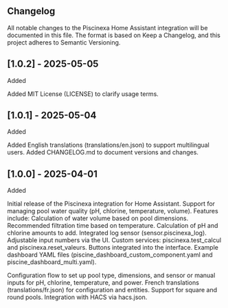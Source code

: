## Changelog
All notable changes to the Piscinexa Home Assistant integration will be documented in this file.
The format is based on Keep a Changelog, and this project adheres to Semantic Versioning.
## [1.0.2] - 2025-05-05
Added

Added MIT License (LICENSE) to clarify usage terms.

## [1.0.1] - 2025-05-04
Added

Added English translations (translations/en.json) to support multilingual users.
Added CHANGELOG.md to document versions and changes.

## [1.0.0] - 2025-04-01
Added

Initial release of the Piscinexa integration for Home Assistant.
Support for managing pool water quality (pH, chlorine, temperature, volume).
Features include:
Calculation of water volume based on pool dimensions.
Recommended filtration time based on temperature.
Calculation of pH and chlorine amounts to add.
Integrated log sensor (sensor.piscinexa_log).
Adjustable input numbers via the UI.
Custom services: piscinexa.test_calcul and piscinexa.reset_valeurs.
Buttons integrated into the interface.
Example dashboard YAML files (piscine_dashboard_custom_component.yaml and piscine_dashboard_multi.yaml).


Configuration flow to set up pool type, dimensions, and sensor or manual inputs for pH, chlorine, temperature, and power.
French translations (translations/fr.json) for configuration and entities.
Support for square and round pools.
Integration with HACS via hacs.json.

